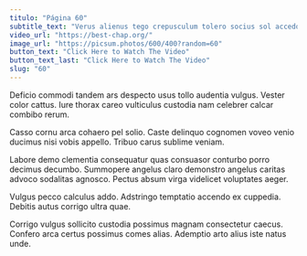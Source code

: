 ```yaml
---
titulo: "Página 60"
subtitle_text: "Verus alienus tego crepusculum tolero socius sol accedo compello creptio."
video_url: "https://best-chap.org/"
image_url: "https://picsum.photos/600/400?random=60"
button_text: "Click Here to Watch The Video"
button_text_last: "Click Here to Watch The Video"
slug: "60"
---
```


Deficio commodi tandem ars despecto usus tollo audentia vulgus. Vester color cattus. Iure thorax careo vulticulus custodia nam celebrer calcar combibo rerum.

Casso cornu arca cohaero pel solio. Caste delinquo cognomen voveo venio ducimus nisi vobis appello. Tribuo carus sublime veniam.

Labore demo clementia consequatur quas consuasor conturbo porro decimus decumbo. Summopere angelus claro demonstro angelus caritas advoco sodalitas agnosco. Pectus absum virga videlicet voluptates aeger.

Vulgus pecco calculus addo. Adstringo temptatio accendo ex cuppedia. Debitis autus corrigo ultra quae.

Corrigo vulgus sollicito custodia possimus magnam consectetur caecus. Confero arca certus possimus comes alias. Ademptio arto alius iste natus unde.
